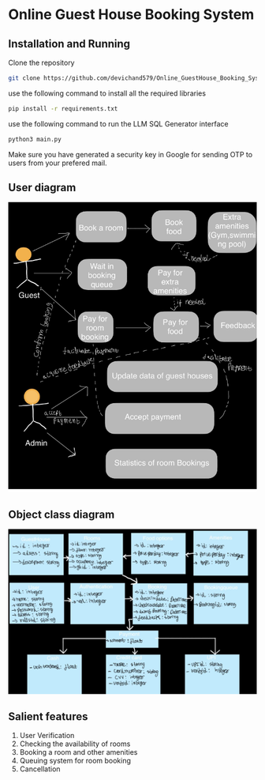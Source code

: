 # Online Guest House Booking System
## Installation and Running
Clone the repository 
```bash
git clone https://github.com/devichand579/Online_GuestHouse_Booking_System.git
```
use the following command  to install all the required libraries 

```bash
pip install -r requirements.txt
```
use the following command to run the LLM SQL Generator interface

```bash
python3 main.py
```
Make sure you have generated a security key in Google for sending OTP to users from your prefered mail.

## User diagram

![user diagram](imgs/user.png)

## Object class diagram

![object class diagram](imgs/object.png)

## Salient features 
1. User Verification
2. Checking the availability of rooms
3. Booking a room and other amenities
4. Queuing system for room booking
5. Cancellation


